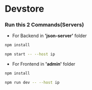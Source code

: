 # Devstore

### Run this 2 Commands(Servers)

- For Backend in **'json-server'** folder
```sh
npm install
```
```sh
npm start -- --host ip
```

- For Frontend in **'admin'** folder
```sh
npm install
```
```sh
npm run dev -- --host ip
```
